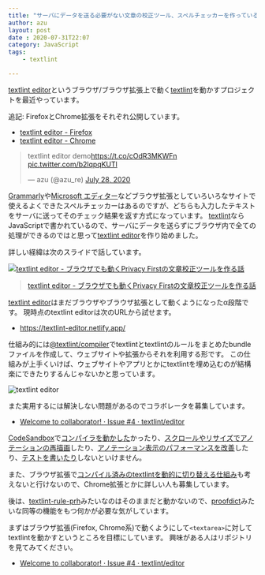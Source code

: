 ```yaml
---
title: "サーバにデータを送る必要がない文章の校正ツール、スペルチェッカーを作っている"
author: azu
layout: post
date : 2020-07-31T22:07
category: JavaScript
tags:
    - textlint

---
```


[textlint editor](https://github.com/textlint/editor)というブラウザ/ブラウザ拡張上で動く[textlint](https://github.com/textlint/textlint)を動かすプロジェクトを最近やっています。

追記: FirefoxとChrome拡張をそれぞれ公開しています。

- [textlint editor - Firefox](https://addons.mozilla.org/firefox/addon/textlint-editor/)
- [textlint editor - Chrome](https://chrome.google.com/webstore/detail/textlint-editor/gfhlfpnpjokocfohicmfbgjneiipfeil)


<blockquote class="twitter-tweet"><p lang="es" dir="ltr">textlint editor demo<a href="https://t.co/cOdR3MKWFn">https://t.co/cOdR3MKWFn</a> <a href="https://t.co/b2lqpqKUTl">pic.twitter.com/b2lqpqKUTl</a></p>&mdash; azu (@azu_re) <a href="https://twitter.com/azu_re/status/1288038759192174593?ref_src=twsrc%5Etfw">July 28, 2020</a></blockquote>

<script async src="https://platform.twitter.com/widgets.js" charset="utf-8"></script> 

[Grammarly](https://grammarly.com/)や[Microsoft エディター](https://www.microsoft.com/ja-jp/microsoft-365/microsoft-editor)などブラウザ拡張としていろいろなサイトで使えるよくできたスペルチェッカーはあるのですが、どちらも入力したテキストをサーバに送ってそのチェック結果を返す方式になっています。
[textlint](https://github.com/textlint/textlint)ならJavaScriptで書かれているので、サーバにデータを送らずにブラウザ内で全ての処理ができるのではと思って[textlint editor](https://github.com/textlint/editor)を作り始めました。

詳しい経緯は次のスライドで話しています。

[![textlint editor - ブラウザでも動くPrivacy Firstの文章校正ツールを作る話](https://efcl.info/wp-content/uploads/2020/07/31-1596200847.png)](https://azu.github.io/slide/2020/textlint-editor/textlint-editor.html)

> [textlint editor - ブラウザでも動くPrivacy Firstの文章校正ツールを作る話](https://azu.github.io/slide/2020/textlint-editor/textlint-editor.html)

[textlint editor](https://github.com/textlint/editor)はまだブラウザやブラウザ拡張として動くようになったα段階です。
現時点のtextlint editorは次のURLから試せます。

- <https://textlint-editor.netlify.app/>

仕組み的には[@textlint/compiler](https://github.com/textlint/editor/tree/master/packages/%40textlint/compiler)でtextlintとtextlintのルールをまとめたbundleファイルを作成して、ウェブサイトや拡張からそれを利用する形です。
この仕組みが上手くいけば、ウェブサイトやアプリとかにtextlintを埋め込むのが結構楽にできたりするんじゃないかと思っています。

![textlint editor](https://raw.githubusercontent.com/textlint/editor/master/docs/resources/textlint_editor.png)

また実用するには解決しない問題があるのでコラボレータを募集しています。

- [Welcome to collaborator! · Issue #4 · textlint/editor](https://github.com/textlint/editor/issues/4)

[CodeSandbox](https://codesandbox.io/)で[コンパイラを動かした](https://github.com/textlint/editor/issues/9)かったり、[スクロールやリサイズでアノテーションの再描画](https://github.com/textlint/editor/issues/7)したり、[アノテーション表示のパフォーマンスを改善](https://github.com/textlint/editor/issues/2)したり、[テストを書いたり](https://github.com/textlint/editor/issues/11)しないといけません。

また、ブラウザ拡張で[コンパイル済みのtextlintを動的に切り替える仕組み](https://github.com/textlint/editor/issues/4#issuecomment-665423614)も考えないと行けないので、Chrome拡張とかに詳しい人も募集しています。

後は、[textlint-rule-prh](https://github.com/textlint-rule/textlint-rule-prh)みたいなのはそのままだと動かないので、[proofdict](https://github.com/proofdict)みたいな同等の機能をもつ何かが必要な気がしています。

まずはブラウザ拡張(Firefox, Chrome系)で動くようにして`<textarea>`に対してtextlintを動かすというところを目標にしています。
興味がある人はリポジトリを見てみてください。

- [Welcome to collaborator! · Issue #4 · textlint/editor](https://github.com/textlint/editor/issues/4#issuecomment-665423614)
